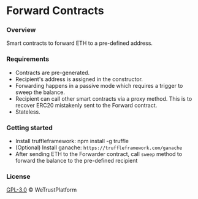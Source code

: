 # Forward Contracts

### Overview
Smart contracts to forward ETH to a pre-defined address.

### Requirements
- Contracts are pre-generated.
- Recipient's address is assigned in the constructor.
- Forwarding happens in a passive mode which requires a trigger to sweep the balance.
- Recipient can call other smart contracts via a proxy method. This is to recover ERC20 mistakenly sent to the Forward contract.
- Stateless.

### Getting started
- Install truffleframework: npm install -g truffle
- (Optional) Install ganache: `https://truffleframework.com/ganache`
- After sending ETH to the Forwarder contract, call `sweep` method to forward the balance to the pre-defined recipient 

### License
[GPL-3.0](https://www.gnu.org/licenses/gpl-3.0.txt) &copy; WeTrustPlatform
